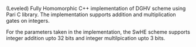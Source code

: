 (Leveled) Fully Homomorphic C++ implementation of DGHV scheme using Pari C library.
The implementation supports addition and multiplication gates on integers.

For the parameters taken in the implementation, the SwHE scheme supports integer addition upto 32 bits and integer multilpication upto 3 bits.


